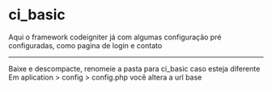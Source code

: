 # ci_basic
Aqui o framework codeigniter já com algumas configuração pré configuradas, como pagina de login e contato
<hr>
Baixe e descompacte, renomeie a pasta para ci_basic caso esteja diferente
Em aplication > config > config.php você altera a url base
